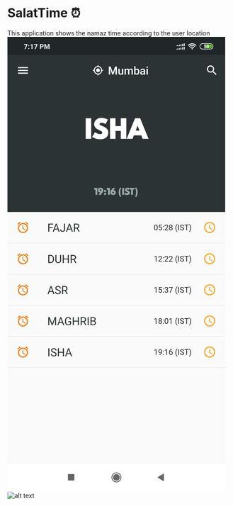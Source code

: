 # SalatTime ⏰
This application shows the namaz time according to the user location
![alt text](http://github.com/Technogeekpro/SalatTime/blob/master/ScreenShot/ss.png)
![alt text](https://raw.githubusercontent.com/Technogeekpro/SalatTime/blob/master/ScreenShot/ss.png)
